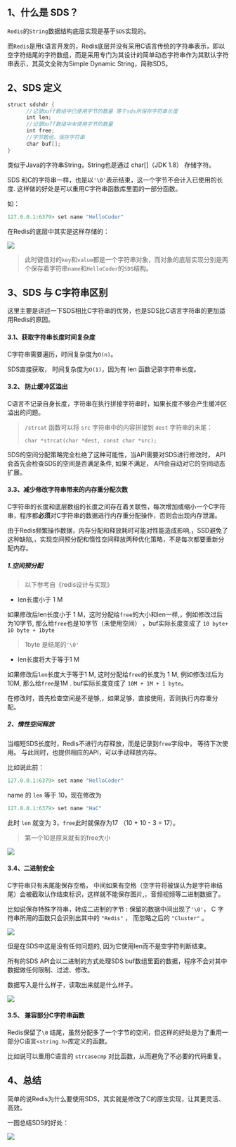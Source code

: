 ## 1、什么是 SDS？

`Redis`的`String`数据结构底层实现是基于`SDS`实现的。

而`Redis`是用`C`语言开发的，Redis底层并没有采用C语言传统的字符串表示，即以空字符结尾的字符数组，而是采用专门为其设计的简单动态字符串作为其默认字符串表示，其英文全称为Simple Dynamic String，简称SDS。



## 2、SDS 定义

```c
struct sdshdr {
      //记录buff数组中已使用字节的数量 等于sds所保存字符串长度
      int len;
      //记录buff数组中未使用字节的数量
      int free;
      //字节数组，保存字符串
      char buf[];
}
```

类似于Java的字符串String，String也是通过 char[]（JDK 1.8） 存储字符。

SDS 和C的字符串一样，也是以`'\0'`表示结束，这一个字节不会计入已使用的长度. 这样做的好处是可以重用C字符串函数库里面的一部分函数。

如：

```java
127.0.0.1:6379> set name "HelloCoder"
```

在Redis的底层中其实是这样存储的：

![](https://blog-1253198264.cos.ap-guangzhou.myqcloud.com/image-20210222103537364.png)

> 此时键值对的`key`和`value`都是一个字符串对象，而对象的底层实现分别是两个保存着字符串`name`和`HelloCoder`的`SDS`结构。

## 3、SDS 与 C字符串区别

这里主要是讲述一下SDS相比C字符串的优势，也是SDS比C语言字符串的更加适用Redis的原因。

#### 3.1、获取字符串长度时间复杂度

C字符串需要遍历，时间复杂度为`O(n)`。

SDS直接获取， 时间复杂度为`O(1)`，因为有 len 函数记录字符串长度。

#### 3.2、 防止缓冲区溢出

C语言不记录自身长度，字符串在执行拼接字符串时，如果长度不够会产生缓冲区溢出的问题。

>  `/strcat` 函数可以将 `src` 字符串中的内容拼接到 `dest` 字符串的末尾：
>
> ```
> char *strcat(char *dest, const char *src);
> ```

SDS的空间分配策略完全杜绝了这种可能性，当API需要对SDS进行修改时，  API会首先会检查SDS的空间是否满足条件, 如果不满足， API会自动对它的空间动态扩展。

#### 3.3、减少修改字符串带来的内存重分配次数

C字符串的长度和底层数组的长度之间存在着关联性，每次增加或缩小一个C字符串，程序都**必须**对C字符串的数据进行内存重分配操作，否则会出现内存泄漏。

由于Redis频繁操作数据，内存分配和释放耗时可能对性能造成影响,，SSD避免了这种缺陷,，实现空间预分配和惰性空间释放两种优化策略，不是每次都要重新分配内存。

##### 1.空间预分配

> 以下参考自《redis设计与实现》

- len长度小于 1 M

如果修改后len长度小于 1 M，这时分配给`free`的大小和len一样,，例如修改过后为10字节,  那么给`free`也是10字节（未使用空间） ，buf实际长度变成了  `10 byte+ 10 byte + 1byte`  

> 1byte  是结尾的`'\0'`

- len长度将大于等于1 M

如果修改后`len`长度大于等于1 M, 这时分配给`free`的长度为 1 M,   例如修改过后为10M,  那么给`free`是1M .   buf实际长度变成了 `10M + 1M + 1 byte`。

在修改时，首先检查空间是不是够,，如果足够，直接使用，否则执行内存重分配。

#####  2、惰性空间释放

当缩短SDS长度时，Redis不进行内存释放，而是记录到`free`字段中， 等待下次使用。 与此同时，也提供相应的API，可以手动释放内存。

比如说此前：

```java
127.0.0.1:6379> set name "HelloCoder"
```

name 的 `len` 等于 10，现在修改为

```java
127.0.0.1:6379> set name "HaC"
```

此时 `len` 就变为 3，`free`此时就保存为17 （10 + 10 - 3 = 17）。

> 第一个10是原来就有的free大小

![](https://blog-1253198264.cos.ap-guangzhou.myqcloud.com/image-20210222141751272.png)

#### 3.4、二进制安全

C字符串只有末尾能保存空格， 中间如果有空格（空字符将被误认为是字符串结尾）会被截取认作结束标识，这样就不能保存图片,，音频视频等二进制数据了。

比如说保存特殊字符串，转成二进制的字节 :  保留的数据中间出现了`'\0'`， C 字符串所用的函数只会识别出其中的 `"Redis"` ， 而忽略之后的 `"Cluster"` 。

![](https://blog-1253198264.cos.ap-guangzhou.myqcloud.com/image-20210222125022614.png)

但是在SDS中这是没有任何问题的,  因为它使用len而不是空字符判断结束。

所有的SDS API会以二进制的方式处理SDS buf数组里面的数据，程序不会对其中数据做任何限制、过滤、修改。

数据写入是什么样子，读取出来就是什么样子。

![](https://blog-1253198264.cos.ap-guangzhou.myqcloud.com/image-20210222125222306.png)

#### 3.5、 兼容部分C字符串函数

Redis保留了`\0` 结尾，虽然分配多了一个字节的空间，但这样的好处是为了重用一部分C语言`<string.h>`库定义的函数。

比如说可以重用C语言的 `strcasecmp` 对比函数，从而避免了不必要的代码重复。

## 4、总结

简单的说Redis为什么要使用SDS，其实就是修改了C的原生实现，让其更灵活、高效。

一图总结SDS的好处：

![](https://blog-1253198264.cos.ap-guangzhou.myqcloud.com/image-20210222144222171.png)

